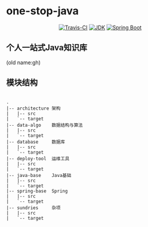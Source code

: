 # one-stop-java


<p align="center">
  <a href="https://travis-ci.com/xkcoding/spring-boot-demo"><img alt="Travis-CI" src="https://travis-ci.com/xkcoding/spring-boot-demo.svg?branch=master"/></a>
  <a href="https://www.oracle.com/technetwork/java/javase/downloads/index.html"><img alt="JDK" src="https://img.shields.io/badge/JDK-1.8.0_162-orange.svg"/></a>
  <a href="https://docs.spring.io/spring-boot/docs/2.1.0.RELEASE/reference/html/"><img alt="Spring Boot" src="https://img.shields.io/badge/Spring Boot-2.1.0.RELEASE-brightgreen.svg"/></a>
</p>

## 个人一站式Java知识库  
(old name:gh)

## 模块结构 

```text

. 
|-- architecture 架构
|   |-- src
|   `-- target
|-- data-algo    数据结构与算法
|   |-- src
|   `-- target
|-- database     数据库
|   |-- src
|   `-- target
|-- deploy-tool  运维工具
|   |-- src
|   `-- target
|-- java-base    Java基础 
|   |-- src
|   `-- target
|-- spring-base  Spring
|   |-- src
|   `-- target
|-- sundries     杂项
|   |-- src
|   `-- target
    
```
